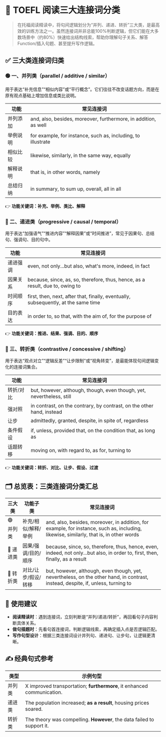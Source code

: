 # 📘 TOEFL 阅读三大连接词分类

> 在托福阅读精读中，将句间逻辑划分为“并列、递进、转折”三大类，是最高效的训练方法之一。虽然连接词并非总能100%判断逻辑，但它们能在大多数场景中（约80%）快速给出结构线索，帮助你理解句子关系、解答 Function/插入句题、甚至提升写作逻辑。



## ✅ 三大类连接词归类

### 🟢 一、并列类（parallel / additive / similar）

用于表达“补充信息”“相似内容”或“平行概念”。它们往往不改变话题方向，而是在原有观点基础上增加信息或类比说明。

| 功能   | 常见连接词                                                           |
| ---- | --------------------------------------------------------------- |
| 并列添加 | and, also, besides, moreover, furthermore, in addition, as well |
| 举例说明 | for example, for instance, such as, including, to illustrate    |
| 相似比较 | likewise, similarly, in the same way, equally                   |
| 解释说明 | that is, in other words, namely                                 |
| 总结归纳 | in summary, to sum up, overall, all in all                      |

👉 **功能关键词：补充、举例、类比、解释**



### 🔵 二、递进类（progressive / causal / temporal）

用于表达“加强语气”“推进内容”“解释因果”或“时间推进”，常见于因果句、总结句、强调句、目的句中。

| 功能   | 常见连接词                                                                              |
| ---- | ---------------------------------------------------------------------------------- |
| 递进强调 | even, not only...but also, what's more, indeed, in fact                            |
| 因果关系 | because, since, as, so, therefore, thus, hence, as a result, due to, owing to      |
| 时间顺序 | first, then, next, after that, finally, eventually, subsequently, at the same time |
| 目的表达 | in order to, so that, with the aim of, for the purpose of                          |

👉 **功能关键词：推进、结果、强调、目的、顺序**



### 🔴 三、转折类（contrastive / concessive / shifting）

用于表达“观点对立”“逻辑反差”“让步限制”或“视角转变”，是最能体现句间逻辑变化的连接词集合。

| 功能    | 常见连接词                                                                 |
| ----- | --------------------------------------------------------------------- |
| 转折/对比 | but, however, although, though, even though, yet, nevertheless, still |
| 强对照   | in contrast, on the contrary, by contrast, on the other hand, instead |
| 让步    | admittedly, granted, despite, in spite of, regardless                 |
| 条件假设  | if, unless, provided that, on the condition that, as long as          |
| 话题转移  | moving on, with regard to, as for, turning to                         |

👉 **功能关键词：转折、对比、让步、假设、过渡**



## 🗂️ 总览表：三类连接词分类汇总

| 三大类    | 功能子类        | 常见连接词                                                                                                                                  |
| ------ | ----------- | -------------------------------------------------------------------------------------------------------------------------------------- |
| 🟢 并列类 | 补充/相似/解释/举例 | and, also, besides, moreover, in addition, for example, for instance, such as, including, likewise, similarly, that is, in other words |
| 🔵 递进类 | 因果/强调/目的/顺序 | because, since, so, therefore, thus, hence, even, indeed, not only...but also, in order to, first, then, finally, as a result          |
| 🔴 转折类 | 对比/让步/假设/转移 | but, however, although, even though, yet, nevertheless, on the other hand, in contrast, instead, despite, if, unless, turning to       |



## 🎯 使用建议

* **阅读精读时**：遇到连接词，立刻判断是“并列/递进/转折”，再回看句子内容判断具体关系。
* **做句插题时**：先看句首连接词，判断逻辑线索，再确定插入点是否逻辑匹配。
* **写作句型设计**：根据三类连接词设计并列句、递进句、让步句，让逻辑更清晰。



## ✍️ 经典句式参考

| 类型  | 示例句型                                                                   |
| --- | ---------------------------------------------------------------------- |
| 并列类 | X improved transportation; **furthermore**, it enhanced communication. |
| 递进类 | The population increased; **as a result**, housing prices soared.      |
| 转折类 | The theory was compelling. **However**, the data failed to support it. |




